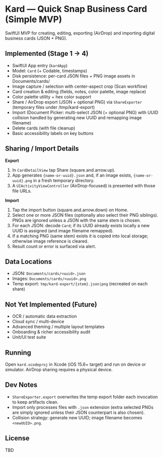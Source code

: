 # Kard — Quick Snap Business Card (Simple MVP)

SwiftUI MVP for creating, editing, exporting (AirDrop) and importing digital business cards (JSON + PNG).

## Implemented (Stage 1 → 4)
- SwiftUI App entry (`kardApp`)
- Model: `Card` (+ Codable, timestamps)
- Disk persistence: per-card JSON files + PNG image assets in Documents/cards/
- Image capture / selection with center-aspect crop (Scan workflow)
- Card creation & editing (fields, notes, color palette, image replace)
- Color palette utility + hex color support
- Share / AirDrop export (JSON + optional PNG) via `ShareExporter` (temporary files under /tmp/kard-export)
- Import (Document Picker: multi-select JSON (+ optional PNG) with UUID collision handled by generating new UUID and remapping image filename)
- Delete cards (with file cleanup)
- Basic accessibility labels on key buttons

## Sharing / Import Details
**Export**
1. In `CardDetailView` tap Share (square.and.arrow.up).
2. App generates `{name-or-uuid}.json` and, if an image exists, `{name-or-uuid}.png` in a fresh temporary directory.
3. A `UIActivityViewController` (AirDrop-focused) is presented with those file URLs.

**Import**
1. Tap the import button (square.and.arrow.down) on Home.
2. Select one or more JSON files (optionally also select their PNG siblings). PNGs are ignored unless a JSON with the same stem is chosen.
3. For each JSON: decode `Card`; if its UUID already exists locally a new UUID is assigned (and image filename remapped).
4. If a matching PNG (same stem) exists it is copied into local storage; otherwise image reference is cleared.
5. Result count or error is surfaced via alert.

## Data Locations
- JSON: `Documents/cards/<uuid>.json`
- Images: `Documents/cards/<uuid>.png`
- Temp export: `tmp/kard-export/{stem}.json|png` (recreated on each share)

## Not Yet Implemented (Future)
- OCR / automatic data extraction
- Cloud sync / multi-device
- Advanced theming / multiple layout templates
- Onboarding & richer accessibility audit
- Unit/UI test suite

## Running
Open `kard.xcodeproj` in Xcode (iOS 15.6+ target) and run on device or simulator. AirDrop sharing requires a physical device.

## Dev Notes
- `ShareExporter.export` overwrites the temp export folder each invocation to keep artifacts clean.
- Import only processes files with `.json` extension (extra selected PNGs are simply ignored unless their JSON counterpart is also chosen).
- Collision strategy: generate new UUID; image filename becomes `<newUUID>.png`.

## License
TBD
